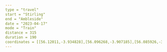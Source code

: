```yaml
---
type = "travel"
start = "Stirling"
end = "Ambleside"
date = "2023-04-17"
mode = "Train"
distance = 315
duration = 190
coordinates = [[56.12011,-3.934828],[56.096268,-3.907185],[56.085926,-3.884525],[56.041267,-3.833885],[56.008267,-3.83131],[56.000493,-3.769341],[55.996077,-3.753548],[55.989452,-3.750629],[55.974232,-3.628616],[55.978553,-3.572585],[55.974521,-3.496826],[55.967253,-3.465426],[55.93607,-3.429113],[55.925973,-3.333598],[55.930011,-3.28738],[55.951354,-3.191843],[55.94354,-3.225678],[55.931778,-3.234175],[55.920761,-3.254932],[55.899126,-3.322663],[55.889053,-3.431908],[55.880952,-3.462618],[55.866106,-3.47864],[55.833944,-3.539575],[55.788655,-3.594561],[55.772408,-3.609613],[55.751306,-3.608642],[55.693949,-3.647727],[55.689502,-3.663385],[55.663836,-3.632918],[55.628766,-3.635953],[55.610053,-3.605243],[55.594487,-3.606092],[55.550361,-3.641051],[55.52639,-3.672368],[55.500892,-3.684506],[55.47634,-3.687298],[55.46485,-3.645542],[55.453668,-3.647735],[55.446133,-3.6599],[55.43376,-3.64965],[55.423574,-3.591296],[55.409963,-3.576175],[55.392859,-3.527619],[55.370366,-3.515353],[55.355001,-3.514327],[55.335857,-3.483705],[55.291955,-3.440604],[55.285286,-3.425353],[55.24891,-3.397247],[55.226972,-3.393548],[55.191521,-3.404053],[55.178413,-3.400169],[55.138835,-3.360176],[55.107185,-3.346217],[55.096735,-3.319198],[55.07198,-3.318172],[55.06642,-3.307491],[55.065446,-3.228106],[55.049595,-3.212084],[55.042502,-3.183923],[55.028414,-3.164338],[55.009363,-3.054187],[54.958324,-2.997942],[54.90636,-2.957195],[54.857894,-2.887694],[54.825515,-2.876011],[54.814911,-2.861669],[54.795249,-2.85662],[54.780138,-2.844984],[54.768982,-2.823756],[54.699673,-2.782483],[54.685881,-2.781866],[54.662812,-2.757225],[54.653577,-2.767525],[54.645929,-2.763748],[54.631226,-2.717743],[54.613138,-2.710705],[54.603196,-2.69886],[54.588079,-2.696285],[54.579519,-2.685959],[54.566694,-2.682591],[54.546511,-2.689385],[54.528617,-2.671704],[54.499072,-2.669377],[54.461458,-2.620754],[54.445836,-2.613908],[54.434808,-2.600241],[54.404031,-2.605654],[54.384956,-2.582645],[54.370809,-2.58213],[54.359507,-2.609425],[54.351384,-2.707044],[54.335803,-2.717864],[54.30484,-2.721849],[54.327601,-2.731902],[54.36041,-2.774985],[54.3761,-2.821098],[54.379766,-2.903443]]
---
```

